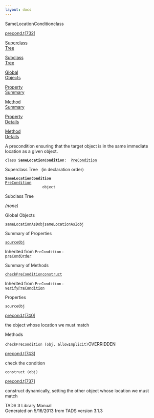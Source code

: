 ```yaml
---
layout: docs
---
```

<span class="title">SameLocationCondition</span><span class="type">class</span>

[precond.t](../file/precond.t.html)\[[732](../source/precond.t.html#732)\]

[Superclass  
Tree](#_SuperClassTree_)

[Subclass  
Tree](#_SubClassTree_)

[Global  
Objects](#_ObjectSummary_)

[Property  
Summary](#_PropSummary_)

[Method  
Summary](#_MethodSummary_)

[Property  
Details](#_Properties_)

[Method  
Details](#_Methods_)

<div class="fdesc">

A precondition ensuring that the target object is in the same immediate
location as a given object.

`class `**`SameLocationCondition`**` :   `[`PreCondition`](../object/PreCondition.html)

</div>

<span id="_SuperClassTree_"></span>

<div class="mjhd">

<span class="hdln">Superclass Tree</span>   (in declaration order)

</div>

**`SameLocationCondition`**  
[`PreCondition`](../object/PreCondition.html)  
`                 object`  
<span id="_SubClassTree_"></span>

<div class="mjhd">

<span class="hdln">Subclass Tree</span>  

</div>

*(none)* <span id="_ObjectSummary_"></span>

<div class="mjhd">

<span class="hdln">Global Objects</span>  

</div>

[`sameLocationAsDobj`](../object/sameLocationAsDobj.html)[`sameLocationAsIobj`](../object/sameLocationAsIobj.html)
<span id="_PropSummary_"></span>

<div class="mjhd">

<span class="hdln">Summary of Properties</span>  

</div>

[`sourceObj`](#sourceObj)

Inherited from `PreCondition` :  
[`preCondOrder`](../object/PreCondition.html#preCondOrder)

<span id="_MethodSummary_"></span>

<div class="mjhd">

<span class="hdln">Summary of Methods</span>  

</div>

[`checkPreCondition`](#checkPreCondition)[`construct`](#construct)

Inherited from `PreCondition` :  
[`verifyPreCondition`](../object/PreCondition.html#verifyPreCondition)

<span id="_Properties_"></span>

<div class="mjhd">

<span class="hdln">Properties</span>  

</div>

<span id="sourceObj"></span>

`sourceObj`

[precond.t](../file/precond.t.html)\[[740](../source/precond.t.html#740)\]

<div class="desc">

the object whose location we must match

</div>

<span id="_Methods_"></span>

<div class="mjhd">

<span class="hdln">Methods</span>  

</div>

<span id="checkPreCondition"></span>

`checkPreCondition (obj, allowImplicit)`<span class="rem">OVERRIDDEN</span>

[precond.t](../file/precond.t.html)\[[743](../source/precond.t.html#743)\]

<div class="desc">

check the condition

</div>

<span id="construct"></span>

`construct (obj)`

[precond.t](../file/precond.t.html)\[[737](../source/precond.t.html#737)\]

<div class="desc">

construct dynamically, setting the other object whose location we must
match

</div>

<div class="ftr">

TADS 3 Library Manual  
Generated on 5/16/2013 from TADS version 3.1.3

</div>
